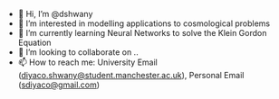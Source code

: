 - 👋 Hi, I’m @dshwany
- 👀 I’m interested in modelling applications to cosmological problems
- 🌱 I’m currently learning Neural Networks to solve the Klein Gordon Equation
- 💞️ I’m looking to collaborate on ..
- 📫 How to reach me: University Email (diyaco.shwany@student.manchester.ac.uk), Personal Email (sdiyaco@gmail.com)

<!---
dshwany/dshwany is a ✨ special ✨ repository because its `README.md` (this file) appears on your GitHub profile.
You can click the Preview link to take a look at your changes.
--->

